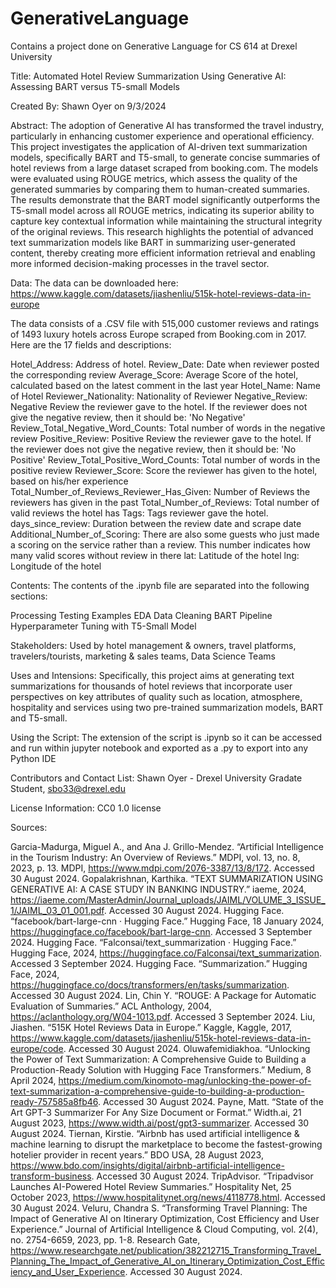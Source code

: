# GenerativeLanguage
Contains a project done on Generative Language for CS 614 at Drexel University

Title: Automated Hotel Review Summarization Using Generative AI: Assessing BART versus T5-small Models

Created By: Shawn Oyer on 9/3/2024

Abstract:  The adoption of Generative AI has transformed the travel industry, particularly in enhancing customer experience and operational efficiency. This project investigates the application of AI-driven text summarization models, specifically BART and T5-small, to generate concise summaries of hotel reviews from a large dataset scraped from booking.com. The models were evaluated using ROUGE metrics, which assess the quality of the generated summaries by comparing them to human-created summaries. The results demonstrate that the BART model significantly outperforms the T5-small model across all ROUGE metrics, indicating its superior ability to capture key contextual information while maintaining the structural integrity of the original reviews. This research highlights the potential of advanced text summarization models like BART in summarizing user-generated content, thereby creating more efficient information retrieval and enabling more informed decision-making processes in the travel sector.

Data: The data can be downloaded here:
https://www.kaggle.com/datasets/jiashenliu/515k-hotel-reviews-data-in-europe

The data consists of a .CSV file with 515,000 customer reviews and ratings of 1493 luxury hotels across Europe scraped from Booking.com in 2017. Here are the 17 fields and descriptions:

Hotel_Address: Address of hotel.
Review_Date: Date when reviewer posted the corresponding review
Average_Score: Average Score of the hotel, calculated based on the latest comment in the last year
Hotel_Name: Name of Hotel
Reviewer_Nationality: Nationality of Reviewer
Negative_Review: Negative Review the reviewer gave to the hotel. If the reviewer does not give the negative review, then it should be: 'No Negative'
Review_Total_Negative_Word_Counts: Total number of words in the negative review
Positive_Review: Positive Review the reviewer gave to the hotel. If the reviewer does not give the negative review, then it should be: 'No Positive'
Review_Total_Positive_Word_Counts: Total number of words in the positive review
Reviewer_Score: Score the reviewer has given to the hotel, based on his/her experience
Total_Number_of_Reviews_Reviewer_Has_Given: Number of Reviews the reviewers has given in the past
Total_Number_of_Reviews: Total number of valid reviews the hotel has
Tags: Tags reviewer gave the hotel.
days_since_review: Duration between the review date and scrape date
Additional_Number_of_Scoring: There are also some guests who just made a scoring on the service rather than a review. This number indicates how many valid scores without review in there
lat: Latitude of the hotel
lng: Longitude of the hotel

Contents: The contents of the .ipynb file are separated into the following sections: 

  Processing
  Testing Examples
  EDA
  Data Cleaning
  BART Pipeline
  Hyperparameter Tuning with T5-Small Model
 
Stakeholders: Used by hotel management & owners, travel platforms, travelers/tourists, marketing & sales teams, Data Science Teams

Uses and Intensions: Specifically, this project aims at generating text summarizations for thousands of hotel reviews that incorporate user perspectives on key attributes of quality such as location, atmosphere, hospitality and services using two pre-trained summarization models, BART and T5-small.

Using the Script: The extension of the script is .ipynb so it can be accessed and run within jupyter notebook and exported as a .py to export into any Python IDE

Contributors and Contact List: Shawn Oyer - Drexel University Gradate Student, sbo33@drexel.edu

License Information: CC0 1.0 license

Sources:

Garcia-Madurga, Miguel A., and Ana J. Grillo-Mendez. “Artificial Intelligence in the Tourism Industry: An Overview of Reviews.” MDPI, vol. 13, no. 8, 2023, p. 13. MDPI, https://www.mdpi.com/2076-3387/13/8/172. Accessed 30 August 2024.
Gopalakrishnan, Karthika. “TEXT SUMMARIZATION USING GENERATIVE AI: A CASE STUDY IN BANKING INDUSTRY.” iaeme, 2024, https://iaeme.com/MasterAdmin/Journal_uploads/JAIML/VOLUME_3_ISSUE_1/JAIML_03_01_001.pdf. Accessed 30 August 2024.
Hugging Face. “facebook/bart-large-cnn · Hugging Face.” Hugging Face, 18 January 2024, https://huggingface.co/facebook/bart-large-cnn. Accessed 3 September 2024.
Hugging Face. “Falconsai/text_summarization · Hugging Face.” Hugging Face, 2024, https://huggingface.co/Falconsai/text_summarization. Accessed 3 September 2024.
Hugging Face. “Summarization.” Hugging Face, 2024, https://huggingface.co/docs/transformers/en/tasks/summarization. Accessed 30 August 2024.
Lin, Chin Y. “ROUGE: A Package for Automatic Evaluation of Summaries.” ACL Anthology, 2004, https://aclanthology.org/W04-1013.pdf. Accessed 3 September 2024.
Liu, Jiashen. “515K Hotel Reviews Data in Europe.” Kaggle, Kaggle, 2017, https://www.kaggle.com/datasets/jiashenliu/515k-hotel-reviews-data-in-europe/code. Accessed 30 August 2024.
Oluwafemidiakhoa. “Unlocking the Power of Text Summarization: A Comprehensive Guide to Building a Production-Ready Solution with Hugging Face Transformers.” Medium, 8 April 2024, https://medium.com/kinomoto-mag/unlocking-the-power-of-text-summarization-a-comprehensive-guide-to-building-a-production-ready-757585a8fb46. Accessed 30 August 2024.
Payne, Matt. “State of the Art GPT-3 Summarizer For Any Size Document or Format.” Width.ai, 21 August 2023, https://www.width.ai/post/gpt3-summarizer. Accessed 30 August 2024.
Tiernan, Kirstie. “Airbnb has used artificial intelligence & machine learning to disrupt the marketplace to become the fastest-growing hotelier provider in recent years.” BDO USA, 28 August 2023, https://www.bdo.com/insights/digital/airbnb-artificial-intelligence-transform-business. Accessed 30 August 2024.
TripAdvisor. “Tripadvisor Launches AI-Powered Hotel Review Summaries.” Hospitality Net, 25 October 2023, https://www.hospitalitynet.org/news/4118778.html. Accessed 30 August 2024.
Veluru, Chandra S. “Transforming Travel Planning: The Impact of Generative AI on Itinerary Optimization, Cost Efficiency and User Experience.” Journal of Artificial Intelligence & Cloud Computing, vol. 2(4), no. 2754-6659, 2023, pp. 1-8. Research Gate, https://www.researchgate.net/publication/382212715_Transforming_Travel_Planning_The_Impact_of_Generative_AI_on_Itinerary_Optimization_Cost_Efficiency_and_User_Experience. Accessed 30 August 2024.
